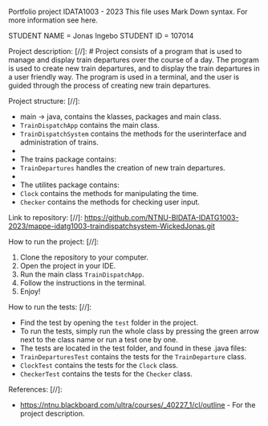 Portfolio project IDATA1003 - 2023
This file uses Mark Down syntax. For more information see here.

STUDENT NAME = Jonas Ingebo
STUDENT ID = 107014

Project description:
[//]: # 
Project consists of a program that is used to manage and display train departures over the course of a day.
The program is used to create new train departures, and to display the train departures in a user friendly way.
The program is used in a terminal, and the user is guided through the process of creating new train departures.

Project structure:
[//]: 
-  main -> java, contains the klasses, packages and main class.
- `TrainDispatchApp` contains the main class.
- `TrainDispatchSystem` contains the methods for the userinterface and administration of trains.
- 
-  The trains package contains:
- `TrainDepartures` handles the creation of new train departures.
- 
-  The utilites package contains:
- `Clock` contains the methods for manipulating the time.
- `Checker` contains the methods for checking user input.

Link to repository:
[//]: https://github.com/NTNU-BIDATA-IDATG1003-2023/mappe-idatg1003-traindispatchsystem-WickedJonas.git


How to run the project:
[//]: 
1. Clone the repository to your computer.
2. Open the project in your IDE.
3. Run the main class `TrainDispatchApp`.
4. Follow the instructions in the terminal.
5. Enjoy!


How to run the tests:
[//]:
- Find the test by opening the `test` folder in the project.
- To run the tests, simply run the whole class by pressing the green arrow next to the class name or run a test one by one.
- The tests are located in the test folder, and found in these .java files:
- `TrainDeparturesTest` contains the tests for the `TrainDeparture` class.
- `ClockTest` contains the tests for the `Clock` class.
- `CheckerTest` contains the tests for the `Checker` class.


References:
[//]:
- https://ntnu.blackboard.com/ultra/courses/_40227_1/cl/outline - For the project description.
